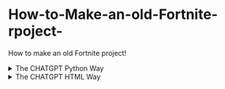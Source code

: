 # How-to-Make-an-old-Fortnite-rpoject-
How to make an old Fortnite project!

<details>
  <summary>The CHATGPT Python Way</summary>
  What to send to chatgpt: 
"**Make me an ALL-IN-ONE offer! (LAUNCHER FOR FORTNITE!)

I want you to make an Old Fortnite Launcher that:

- Asks for a Username, and a folder containing both "FortniteGame" and "Engine".
- Navigates to: FortniteGame > Binaries > Win64 > FortniteClient-Win64-Shipping.exe
- Launches the game with the following arguments:
    - -EpicPortal
    - -nobe
    - -log
    - -AUTH_TYPE=epic
    - -epicapp=Fortnite
    - -caldrea= (a 24-digit hex string)
    - -AUTH_LOGIN={username}@Comoxy.dev
    - -AUTH_PASSWORD=FILLER  # This is hardcoded

Then:

- Locate the following DLLs in the same directory as the Python script:
    - Paradise.dll
    - Project Reboot 3.0.dll
- Inject both DLLs into the Fortnite process as soon as it starts using LoadLibraryW.
- Set up an HTTP redirect server to listen on: http://127.0.0.1:3551

CODING LANGUAGE: Python**
"
</details>

<details>
  <summary>The CHATGPT HTML Way</summary>
  What to send to chatgpt: 
"**Make me an ALL-IN-ONE offer! (LAUNCHER FOR FORTNITE!)

I want you to make an Old Fortnite Launcher that:

- Asks for a Username, and a folder containing both "FortniteGame" and "Engine".
- Navigates to: FortniteGame > Binaries > Win64 > FortniteClient-Win64-Shipping.exe
- Launches the game with the following arguments:
    - -EpicPortal
    - -nobe
    - -log
    - -AUTH_TYPE=epic
    - -epicapp=Fortnite
    - -caldrea= (a 24-digit hex string)
    - -AUTH_LOGIN={username}@Comoxy.dev
    - -AUTH_PASSWORD=FILLER  # This is hardcoded

Then:

- Locate the following DLLs in the same directory as the Python script:
    - Paradise.dll
    - Project Reboot 3.0.dll
- Inject both DLLs into the Fortnite process as soon as it starts using A DLL injector for HTML.
- Set up an HTTP redirect server to listen on: http://127.0.0.1:3551

CODING LANGUAGE: HTML**
</details>

